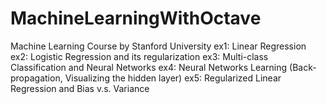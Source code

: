 # MachineLearningWithOctave
Machine Learning Course by Stanford University
ex1: Linear Regression
ex2: Logistic Regression and its regularization 
ex3: Multi-class Classification and Neural Networks
ex4: Neural Networks Learning (Back-propagation, Visualizing the hidden layer)
ex5: Regularized Linear Regression and Bias v.s. Variance
